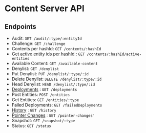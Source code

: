 # Content Server API

## Endpoints

- Audit: `GET /audit/:type/:entityId`
- Challenge: `GET /challenge`
- Contents per hashId: `GET /contents/:hashId`
- [Get active entity ids per hashId](contents/hashId/active-entities/get.md) : `GET /contents/:hashId/active-entities`
- Available Content: `GET /available-content`
- Denylist: `GET /denylist`
- Put Denylist: `PUT /denylist/:type/:id`
- Delete Denylist: `DELETE /denylist/:type/:id`
- Head Denylist: `HEAD /denylist/:type/:id`
- [Deployments](deployments/get.md) : `GET /deployments`
- Post Entities: `POST /entities`
- Get Entities: `GET /entities/:type`
- Failed Deployments: `GET /failedDeployments`
- [History](history/get.md) : `GET /history`
- [Pointer Changes](pointer-changes/get.md) : `GET /pointer-changes'`
- Snapshot: `GET /snapshot/:type`
- Status: `GET /status`

<!-- Documentation template obtained from https://github.com/jamescooke/restapidocs -->
